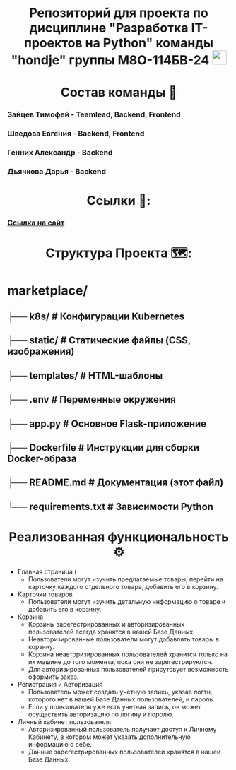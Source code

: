 <h1 align="center"> Репозиторий для проекта по дисциплине "Разработка IT-проектов на Python" команды "hondje" группы М8О-114БВ-24
<img src="https://github.com/blackcater/blackcater/raw/main/images/Hi.gif" height="32"/></h1>

<h1 align="center"> Состав команды 📜 </h1>

### Зайцев Тимофей - Teamlead, Backend, Frontend 
### Шведова Евгения - Backend, Frontend
### Генних Александр - Backend
### Дьячкова Дарья - Backend
 
### <h1 align="center"> Ссылки 🔗: </h1>
### <a href="" target="_blank">Ссылка на сайт</a>

### <h1 align="center"> Структура Проекта 🗺️: </h1>
# marketplace/
## ├── k8s/                    # Конфигурации Kubernetes
## ├── static/                 # Статические файлы (CSS, изображения)
## ├── templates/              # HTML-шаблоны
## ├── .env                    # Переменные окружения
## ├── app.py                  # Основное Flask-приложение
## ├── Dockerfile              # Инструкции для сборки Docker-образа
## ├── README.md               # Документация (этот файл)
## └── requirements.txt        # Зависимости Python

## <h1 align="center">Реализованная функциональность ⚙️ </h1>
- Главная страница (
    - Пользователи могут изучить предлагаемые товары, перейти на карточку каждого отдельного товара, добавить его в корзину.
- Карточки товаров
    - Пользователи могут изучить детальную информацию о товаре и добавить его в корзину.
- Корзина
  - Корзины зарегестрированных и авторизированных пользователей всегда хранятся в нашей Базе Данных.
  - Неавторизированные пользователи могут добавлять товары в корзину.
  - Корзина неавторизированных пользователей хранится только на их машине до того момента, пока они не зарегестрируются.
  - Для авторизированных пользователей присутсвует возможность оформить заказ.
- Регистрация и Авторизация
  - Пользователь может создать учетную запись, указав логтн, которого нет в нашей Базе Данных пользователей, и пароль.
  - Если у пользователя уже есть учетная запись, он может осуществить авторизацию по логину и поролю.
- Личный кабинет пользователя
  - Авторизированный пользователь получает доступ к Личному Кабинету, в котором может указать дополнительную информацию о себе.
  - Данные зарегестрированных пользователей хранятся в нашей Базе Данных.

 
